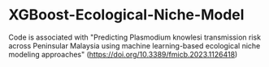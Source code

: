# XGBoost-Ecological-Niche-Model
Code is associated with "Predicting Plasmodium knowlesi transmission risk across Peninsular Malaysia using machine learning-based ecological niche modeling approaches"
(https://doi.org/10.3389/fmicb.2023.1126418)

